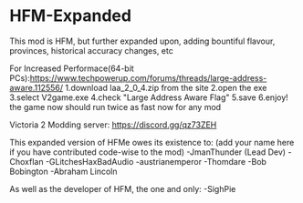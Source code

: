 # HFM-Expanded
This mod is HFM, but further expanded upon, adding bountiful flavour, provinces, historical accuracy changes, etc

For Increased Performace(64-bit PCs):https://www.techpowerup.com/forums/threads/large-address-aware.112556/
1.download laa_2_0_4.zip from the site
2.open the exe
3.select V2game.exe 
4.check "Large Address Aware Flag"
5.save
6.enjoy! the game now should run twice as fast now for any mod

Victoria 2 Modding server: https://discord.gg/qz73ZEH

This expanded version of HFMe owes its existence to: (add your name here if you have contributed code-wise to the mod)
-JmanThunder (Lead Dev)
-Choxflan
-GLitchesHaxBadAudio
-austrianemperor
-Thomdare
-Bob Bobington
-Abraham Lincoln

As well as the developer of HFM, the one and only:
-SighPie

